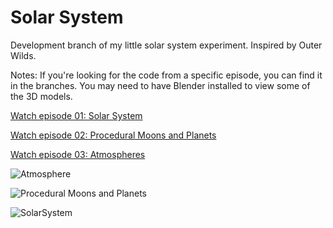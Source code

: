 # Solar System

Development branch of my little solar system experiment. Inspired by Outer Wilds.

Notes: If you're looking for the code from a specific episode, you can find it in the branches. You may need to have Blender installed to view some of the 3D models.

[Watch episode 01: Solar System](https://www.youtube.com/watch?v=7axImc1sxa0)

[Watch episode 02: Procedural Moons and Planets](https://youtu.be/lctXaT9pxA0)

[Watch episode 03: Atmospheres](https://youtu.be/DxfEbulyFcY)

![Atmosphere](https://raw.githubusercontent.com/SebLague/Images/master/Atmosphere.png)

![Procedural Moons and Planets](https://raw.githubusercontent.com/SebLague/Images/master/Procedural%20moons%20and%20planets.png)

![SolarSystem](https://github.com/SebLague/Images/blob/master/Solar%20System.png?raw=true)

